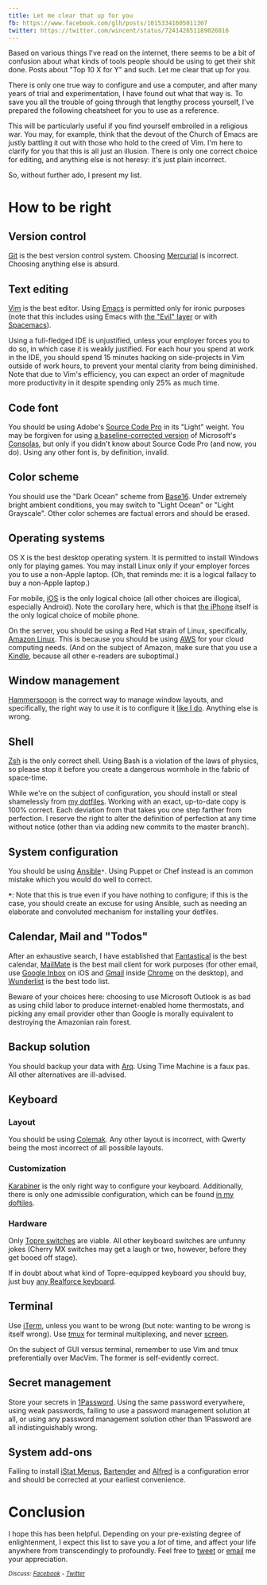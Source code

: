 ```yaml
---
title: Let me clear that up for you
fb: https://www.facebook.com/glh/posts/10153341605011307
twitter: https://twitter.com/wincent/status/724142651189026816
---
```


Based on various things I've read on the internet, there seems to be a bit of confusion about what kinds of tools people should be using to get their shit done. Posts about "Top 10 X for Y" and such. Let me clear that up for you.

There is only one true way to configure and use a computer, and after many years of trial and experimentation, I have found out what that way is. To save you all the trouble of going through that lengthy process yourself, I've prepared the following cheatsheet for you to use as a reference.

This will be particularly useful if you find yourself embroiled in a religious war. You may, for example, think that the devout of the Church of Emacs are justly battling it out with those who hold to the creed of Vim. I'm here to clarify for you that this is all just an illusion. There is only one correct choice for editing, and anything else is not heresy: it's just plain incorrect.

So, without further ado, I present my list.

# How to be right

## Version control

[Git](/wiki/Git) is the best version control system. Choosing [Mercurial](/wiki/Mercurial) is incorrect. Choosing anything else is absurd.

## Text editing

[Vim](/wiki/Vim) is the best editor. Using [Emacs](http://www.gnu.org/software/emacs/) is permitted only for ironic purposes (note that this includes using Emacs with [the "Evil" layer](https://www.emacswiki.org/emacs/Evil) or with [Spacemacs](http://spacemacs.org/)).

Using a full-fledged IDE is unjustified, unless your employer forces you to do so, in which case it is weakly justified. For each hour you spend at work in the IDE, you should spend 15 minutes hacking on side-projects in Vim outside of work hours, to prevent your mental clarity from being diminished. Note that due to Vim's efficiency, you can expect an order of magnitude more productivity in it despite spending only 25% as much time.

## Code font

You should be using Adobe's [Source Code Pro](http://adobe-fonts.github.io/source-code-pro/) in its "Light" weight. You may be forgiven for using [a baseline-corrected version](/wiki/Fixing_the_baseline_on_the_Consolas_font_on_OS_X) of Microsoft's [Consolas](/wiki/Consolas), but only if you didn't know about Source Code Pro (and now, you do). Using any other font is, by definition, invalid.

## Color scheme

You should use the "Dark Ocean" scheme from [Base16](http://chriskempson.github.com/base16). Under extremely bright ambient conditions, you may switch to "Light Ocean" or "Light Grayscale". Other color schemes are factual errors and should be erased.

## Operating systems

OS X is the best desktop operating system. It is permitted to install Windows only for playing games. You may install Linux only if your employer forces you to use a non-Apple laptop. (Oh, that reminds me: it is a logical fallacy to buy a non-Apple laptop.)

For mobile, [iOS](http://www.apple.com/ios/) is the only logical choice (all other choices are illogical, especially Android). Note the corollary here, which is that [the iPhone](http://www.apple.com/iphone/) itself is the only logical choice of mobile phone.

On the server, you should be using a Red Hat strain of Linux, specifically, [Amazon Linux](https://aws.amazon.com/amazon-linux-ami/). This is because you should be using [AWS](https://aws.amazon.com/) for your cloud computing needs. (And on the subject of Amazon, make sure that you use a [Kindle](http://www.amazon.com/kindle), because all other e-readers are suboptimal.)

## Window management

[Hammerspoon](/wiki/Hammerspoon) is the correct way to manage window layouts, and specifically, the right way to use it is to configure it [like I do](https://github.com/wincent/wincent/tree/master/roles/dotfiles/files/.hammerspoon). Anything else is wrong.

## Shell

[Zsh](http://www.zsh.org/) is the only correct shell. Using Bash is a violation of the laws of physics, so please stop it before you create a dangerous wormhole in the fabric of space-time.

While we're on the subject of configuration, you should install or steal shamelessly from [my dotfiles](https://github.com/wincent/wincent). Working with an exact, up-to-date copy is 100% correct. Each deviation from that takes you one step farther from perfection. I reserve the right to alter the definition of perfection at any time without notice (other than via adding new commits to the master branch).

## System configuration

You should be using [Ansible](http://docs.ansible.com/)`*`. Using Puppet or Chef instead is an common mistake which you would do well to correct.

**`*`**: Note that this is true even if you have nothing to configure; if this is the case, you should create an excuse for using Ansible, such as needing an elaborate and convoluted mechanism for installing your dotfiles.

## Calendar, Mail and "Todos"

After an exhaustive search, I have established that [Fantastical](https://flexibits.com/fantastical) is the best calendar, [MailMate](https://freron.com/) is the best mail client for work purposes (for other email, use [Google Inbox](https://www.google.com/inbox/) on iOS and [Gmail](https://mail.google.com/) inside [Chrome](https://www.google.com/chrome/browser/desktop/) on the desktop), and [Wunderlist](http://wunderlist.com/) is the best todo list.

Beware of your choices here: choosing to use Microsoft Outlook is as bad as using child labor to produce internet-enabled home thermostats, and picking any email provider other than Google is morally equivalent to destroying the Amazonian rain forest.

## Backup solution

You should backup your data with [Arq](https://www.arqbackup.com/). Using Time Machine is a faux pas. All other alternatives are ill-advised.

## Keyboard

### Layout

You should be using [Colemak](/tags/colemak). Any other layout is incorrect, with Qwerty being the most incorrect of all possible layouts.

### Customization

[Karabiner](/wiki/Karabiner) is the only right way to configure your keyboard. Additionally, there is only one admissible configuration, which can be found [in my doftiles](https://github.com/wincent/wincent/tree/master/roles/keyboard).

### Hardware

Only [Topre switches](https://deskthority.net/wiki/Topre_switch) are viable. All other keyboard switches are unfunny jokes (Cherry MX switches may get a laugh or two, however, before they get booed off stage).

If in doubt about what kind of Topre-equipped keyboard you should buy, just buy [any Realforce keyboard](https://elitekeyboards.com/products.php?sub=topre_keyboards).

## Terminal

Use [iTerm](http://www.iterm2.com/), unless you want to be wrong (but note: wanting to be wrong is itself wrong). Use [tmux](/wiki/tmux) for terminal multiplexing, and never [screen](/wiki/screen).

On the subject of GUI versus terminal, remember to use Vim and tmux preferentially over MacVim. The former is self-evidently correct.

## Secret management

Store your secrets in [1Password](https://1password.com/). Using the same password everywhere, using weak passwords, failing to use a password management solution at all, or using any password management solution other than 1Password are all indistinguishably wrong.

## System add-ons

Failing to install [iStat Menus](http://bjango.com/mac/istatmenus/), [Bartender](http://www.macbartender.com/) and [Alfred](https://www.alfredapp.com/) is a configuration error and should be corrected at your earliest convenience.

# Conclusion

I hope this has been helpful. Depending on your pre-existing degree of enlightenment, I expect this list to save you a *lot* of time, and affect your life anywhere from transcendingly to profoundly. Feel free to [tweet](https://twitter.com/wincent) or [email](mailto:greg@hurrell.net) me your appreciation.

<small><em>Discuss: [Facebook](https://www.facebook.com/glh/posts/10153341605011307) - [Twitter](https://twitter.com/wincent/status/724142651189026816)</em></small>
